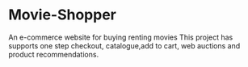 # Movie-Shopper
An e-commerce website for buying renting movies
This project has supports one step checkout, catalogue,add to cart, web auctions and product recommendations.
